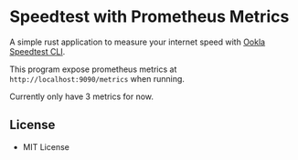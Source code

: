 # Speedtest with Prometheus Metrics

A simple rust application to measure your internet speed with [Ookla Speedtest CLI](https://www.speedtest.net/apps/cli).

This program expose prometheus metrics at `http://localhost:9090/metrics` when running.

Currently only have 3 metrics for now.

## License

- MIT License

